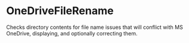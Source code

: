 # OneDriveFileRename
Checks directory contents for file name issues that will conflict with MS OneDrive, displaying, and optionally correcting them.
